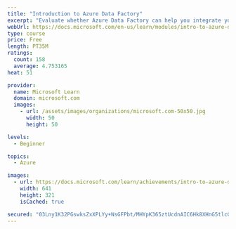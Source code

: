 ```yaml
---
title: "Introduction to Azure Data Factory"
excerpt: "Evaluate whether Azure Data Factory can help you integrate your data sources. Describe how Azure Data Factory can ingest data from on-premises, multiple-cloud and SaaS data sources."
webUrl: https://docs.microsoft.com/en-us/learn/modules/intro-to-azure-data-factory/
type: course
price: Free
length: PT35M
ratings:
  count: 158
  average: 4.753165
heat: 51

provider:
  name: Microsoft Learn
  domain: microsoft.com
  images:
    - url: /assets/images/organizations/microsoft.com-50x50.jpg
      width: 50
      height: 50

levels:
  - Beginner

topics:
  - Azure

images:
  - url: https://docs.microsoft.com/learn/achievements/intro-to-azure-data-factory-social.png
    width: 641
    height: 321
    isCached: true

secured: "03Lny1K32PGswksZxXPLYy+NsGFPbt/MHYpK365ztUcdnAIC6Hk8XHnG5tlcGzQ9wu6Or8fKwkuoZq6vIYy4VvTx9s5g7gTKPcChPE+YZW627+qG6K/csqwtviZ2iE/Vdz3qWp51DYCWd/Uuv1aE2k30bK/RjFAc51PvTnQ9OekS5md4xTskDyJltHnsBvgWdyMwZ4v+uk4W0UNgHSVS/F0Ao0erdmYaCyq3DVaMfD9ja8vIYC+k3M7XerNclfOV/v03ZxC9GjnzQZsz7NXu+8Shj+WoGPV/BVuS4bpoJM69rzZdaYssnxoLh0kT0lj7wVu3u4k/CXsCwToBHvUSae5a/IaXx8diMJciWqbD7v4oNXgkGoSqFF+1kCyiSDyiYuUkfMYnuTzqfGZUeOMsS7grRZlMtBozKvMMiIhmeCo=;ulFZZ+0zIgfaZlU+IoX9OA=="
---
```


